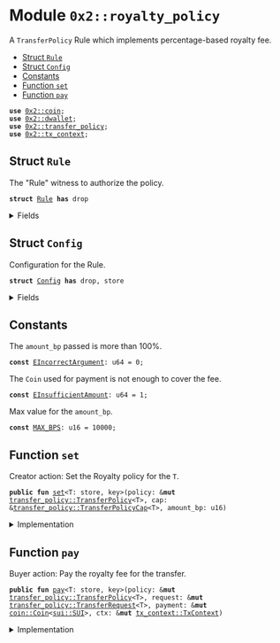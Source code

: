 
<a name="0x2_royalty_policy"></a>

# Module `0x2::royalty_policy`

A <code>TransferPolicy</code> Rule which implements percentage-based royalty fee.


-  [Struct `Rule`](#0x2_royalty_policy_Rule)
-  [Struct `Config`](#0x2_royalty_policy_Config)
-  [Constants](#@Constants_0)
-  [Function `set`](#0x2_royalty_policy_set)
-  [Function `pay`](#0x2_royalty_policy_pay)


<pre><code><b>use</b> <a href="coin.md#0x2_coin">0x2::coin</a>;
<b>use</b> <a href="sui.md#0x2_sui">0x2::dwallet</a>;
<b>use</b> <a href="transfer_policy.md#0x2_transfer_policy">0x2::transfer_policy</a>;
<b>use</b> <a href="tx_context.md#0x2_tx_context">0x2::tx_context</a>;
</code></pre>



<a name="0x2_royalty_policy_Rule"></a>

## Struct `Rule`

The "Rule" witness to authorize the policy.


<pre><code><b>struct</b> <a href="royalty_policy.md#0x2_royalty_policy_Rule">Rule</a> <b>has</b> drop
</code></pre>



<details>
<summary>Fields</summary>


<dl>
<dt>
<code>dummy_field: bool</code>
</dt>
<dd>

</dd>
</dl>


</details>

<a name="0x2_royalty_policy_Config"></a>

## Struct `Config`

Configuration for the Rule.


<pre><code><b>struct</b> <a href="royalty_policy.md#0x2_royalty_policy_Config">Config</a> <b>has</b> drop, store
</code></pre>



<details>
<summary>Fields</summary>


<dl>
<dt>
<code>amount_bp: u16</code>
</dt>
<dd>

</dd>
</dl>


</details>

<a name="@Constants_0"></a>

## Constants


<a name="0x2_royalty_policy_EIncorrectArgument"></a>

The <code>amount_bp</code> passed is more than 100%.


<pre><code><b>const</b> <a href="royalty_policy.md#0x2_royalty_policy_EIncorrectArgument">EIncorrectArgument</a>: u64 = 0;
</code></pre>



<a name="0x2_royalty_policy_EInsufficientAmount"></a>

The <code>Coin</code> used for payment is not enough to cover the fee.


<pre><code><b>const</b> <a href="royalty_policy.md#0x2_royalty_policy_EInsufficientAmount">EInsufficientAmount</a>: u64 = 1;
</code></pre>



<a name="0x2_royalty_policy_MAX_BPS"></a>

Max value for the <code>amount_bp</code>.


<pre><code><b>const</b> <a href="royalty_policy.md#0x2_royalty_policy_MAX_BPS">MAX_BPS</a>: u16 = 10000;
</code></pre>



<a name="0x2_royalty_policy_set"></a>

## Function `set`

Creator action: Set the Royalty policy for the <code>T</code>.


<pre><code><b>public</b> <b>fun</b> <a href="royalty_policy.md#0x2_royalty_policy_set">set</a>&lt;T: store, key&gt;(policy: &<b>mut</b> <a href="transfer_policy.md#0x2_transfer_policy_TransferPolicy">transfer_policy::TransferPolicy</a>&lt;T&gt;, cap: &<a href="transfer_policy.md#0x2_transfer_policy_TransferPolicyCap">transfer_policy::TransferPolicyCap</a>&lt;T&gt;, amount_bp: u16)
</code></pre>



<details>
<summary>Implementation</summary>


<pre><code><b>public</b> <b>fun</b> <a href="royalty_policy.md#0x2_royalty_policy_set">set</a>&lt;T: key + store&gt;(
    policy: &<b>mut</b> TransferPolicy&lt;T&gt;,
    cap: &TransferPolicyCap&lt;T&gt;,
    amount_bp: u16
) {
    <b>assert</b>!(amount_bp &lt; <a href="royalty_policy.md#0x2_royalty_policy_MAX_BPS">MAX_BPS</a>, <a href="royalty_policy.md#0x2_royalty_policy_EIncorrectArgument">EIncorrectArgument</a>);
    policy::add_rule(<a href="royalty_policy.md#0x2_royalty_policy_Rule">Rule</a> {}, policy, cap, <a href="royalty_policy.md#0x2_royalty_policy_Config">Config</a> { amount_bp })
}
</code></pre>



</details>

<a name="0x2_royalty_policy_pay"></a>

## Function `pay`

Buyer action: Pay the royalty fee for the transfer.


<pre><code><b>public</b> <b>fun</b> <a href="pay.md#0x2_pay">pay</a>&lt;T: store, key&gt;(policy: &<b>mut</b> <a href="transfer_policy.md#0x2_transfer_policy_TransferPolicy">transfer_policy::TransferPolicy</a>&lt;T&gt;, request: &<b>mut</b> <a href="transfer_policy.md#0x2_transfer_policy_TransferRequest">transfer_policy::TransferRequest</a>&lt;T&gt;, payment: &<b>mut</b> <a href="coin.md#0x2_coin_Coin">coin::Coin</a>&lt;<a href="sui.md#0x2_sui_SUI">sui::SUI</a>&gt;, ctx: &<b>mut</b> <a href="tx_context.md#0x2_tx_context_TxContext">tx_context::TxContext</a>)
</code></pre>



<details>
<summary>Implementation</summary>


<pre><code><b>public</b> <b>fun</b> <a href="pay.md#0x2_pay">pay</a>&lt;T: key + store&gt;(
    policy: &<b>mut</b> TransferPolicy&lt;T&gt;,
    request: &<b>mut</b> TransferRequest&lt;T&gt;,
    payment: &<b>mut</b> Coin&lt;SUI&gt;,
    ctx: &<b>mut</b> TxContext
) {
    <b>let</b> config: &<a href="royalty_policy.md#0x2_royalty_policy_Config">Config</a> = policy::get_rule(<a href="royalty_policy.md#0x2_royalty_policy_Rule">Rule</a> {}, policy);
    <b>let</b> paid = policy::paid(request);
    <b>let</b> amount = (((paid <b>as</b> u128) * (config.amount_bp <b>as</b> u128) / 10_000) <b>as</b> u64);

    <b>assert</b>!(<a href="coin.md#0x2_coin_value">coin::value</a>(payment) &gt;= amount, <a href="royalty_policy.md#0x2_royalty_policy_EInsufficientAmount">EInsufficientAmount</a>);

    <b>let</b> fee = <a href="coin.md#0x2_coin_split">coin::split</a>(payment, amount, ctx);
    policy::add_to_balance(<a href="royalty_policy.md#0x2_royalty_policy_Rule">Rule</a> {}, policy, fee);
    policy::add_receipt(<a href="royalty_policy.md#0x2_royalty_policy_Rule">Rule</a> {}, request)
}
</code></pre>



</details>
